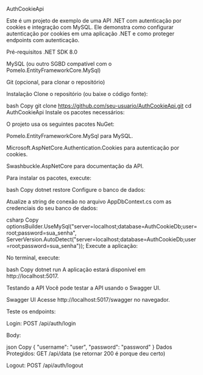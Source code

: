 AuthCookieApi

Este é um projeto de exemplo de uma API .NET com autenticação por cookies e integração com MySQL. Ele demonstra como configurar autenticação por cookies em uma aplicação .NET e como proteger endpoints com autenticação.

Pré-requisitos
.NET SDK 8.0

MySQL (ou outro SGBD compatível com o Pomelo.EntityFrameworkCore.MySql)

Git (opcional, para clonar o repositório)

Instalação
Clone o repositório (ou baixe o código fonte):

bash
Copy
git clone https://github.com/seu-usuario/AuthCookieApi.git
cd AuthCookieApi
Instale os pacotes necessários:

O projeto usa os seguintes pacotes NuGet:

Pomelo.EntityFrameworkCore.MySql para MySQL.

Microsoft.AspNetCore.Authentication.Cookies para autenticação por cookies.

Swashbuckle.AspNetCore para documentação da API.

Para instalar os pacotes, execute:

bash
Copy
dotnet restore
Configure o banco de dados:

Atualize a string de conexão no arquivo AppDbContext.cs com as credenciais do seu banco de dados:

csharp
Copy
optionsBuilder.UseMySql("server=localhost;database=AuthCookieDb;user=root;password=sua_senha",
    ServerVersion.AutoDetect("server=localhost;database=AuthCookieDb;user=root;password=sua_senha"));
Execute a aplicação:

No terminal, execute:

bash
Copy
dotnet run
A aplicação estará disponível em http://localhost:5017.

Testando a API
Você pode testar a API usando o Swagger UI.

Swagger UI
Acesse http://localhost:5017/swagger no navegador.

Teste os endpoints:

Login: POST /api/auth/login

Body:

json
Copy
{
  "username": "user",
  "password": "password"
}
Dados Protegidos: GET /api/data (se retornar 200 é porque deu certo)

Logout: POST /api/auth/logout 
